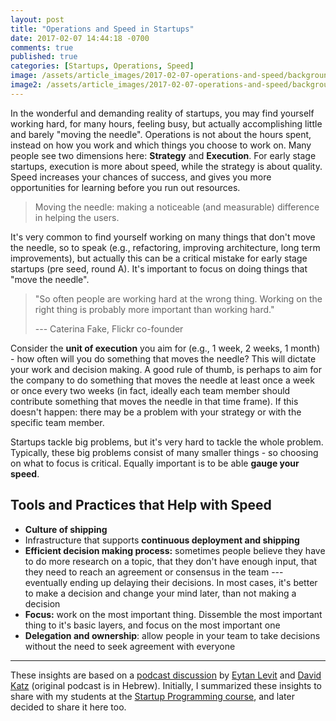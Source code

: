 ```yaml
---
layout: post
title: "Operations and Speed in Startups"
date: 2017-02-07 14:44:18 -0700
comments: true
published: true
categories: [Startups, Operations, Speed]
image: /assets/article_images/2017-02-07-operations-and-speed/background.jpg
image2: /assets/article_images/2017-02-07-operations-and-speed/background-mobile.jpg
---
```


In the wonderful and demanding reality of startups, you may find yourself working hard, for many hours, feeling busy, but actually accomplishing little and barely "moving the needle". Operations is not about the hours spent, instead on how you work and which things you choose to work on. Many people see two dimensions here: **Strategy** and **Execution**. For early stage startups, execution is more about speed, while the strategy is about quality. Speed increases your chances of success, and gives you more opportunities for learning before you run out resources.

<!--more-->

>Moving the needle: making a noticeable (and measurable) difference in helping the users.

It's very common to find yourself working on many things that don't move the needle, so to speak (e.g., refactoring, improving architecture, long term improvements), but actually this can be a critical mistake for early stage startups (pre seed, round A). It's important to focus on doing things that "move the needle".

>"So often people are working hard at the wrong thing. Working on the right thing is probably more important than working hard."
>
>--- Caterina Fake, Flickr co-founder

Consider the **unit of execution** you aim for (e.g., 1 week, 2 weeks, 1 month) - how often will you do something that moves the needle? This will dictate your work and decision making. A good rule of thumb, is perhaps to aim for the company to do something that moves the needle at least once a week or once every two weeks (in fact, ideally each team member should contribute something that moves the needle in that time frame). If this doesn't happen: there may be a problem with your strategy or with the specific team member.

Startups tackle big problems, but it's very hard to tackle the whole problem. Typically, these big problems consist of many smaller things - so choosing on what to focus is critical. Equally important is to be able **gauge your speed**.

## Tools and Practices that Help with Speed

- **Culture of shipping**
- Infrastructure that supports **continuous deployment and shipping**
- **Efficient decision making process:** sometimes people believe they have to do more research on a topic, that they don't have enough input, that they need to reach an agreement or consensus in the team --- eventually ending up delaying their decisions. In most cases, it's better to make a decision and change your mind later, than not making a decision
- **Focus:** work on the most important thing. Dissemble the most important thing to it's basic layers, and focus on the most important one
- **Delegation and ownership**: allow people in your team to take decisions without the need to seek agreement with everyone

* * *

These insights are based on a [podcast discussion](http://www.shavua.net/307) by [Eytan Levit](https://twitter.com/eytanlevit) and [David Katz](https://twitter.com/_dkatz) (original podcast is in Hebrew). Initially, I summarized these insights to share with my students at the [Startup Programming course](https://github.com/alexeyza/startup-programming), and later decided to share it here too.